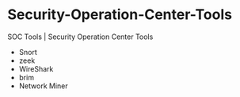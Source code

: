 # Security-Operation-Center-Tools
SOC Tools | Security Operation Center Tools

- Snort
- zeek
- WireShark
- brim
- Network Miner

